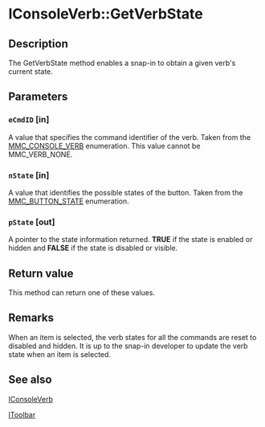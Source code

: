 # IConsoleVerb::GetVerbState

## Description

The
GetVerbState method enables a snap-in to obtain a given verb's current state.

## Parameters

### `eCmdID` [in]

A value that specifies the command identifier of the verb. Taken from the
[MMC_CONSOLE_VERB](https://learn.microsoft.com/windows/desktop/api/mmc/ne-mmc-mmc_console_verb) enumeration. This value cannot be MMC_VERB_NONE.

### `nState` [in]

A value that identifies the possible states of the button. Taken from the
[MMC_BUTTON_STATE](https://learn.microsoft.com/windows/desktop/api/mmc/ne-mmc-mmc_button_state) enumeration.

### `pState` [out]

A pointer to the state information returned. **TRUE** if the state is enabled or hidden and **FALSE** if the state is disabled or visible.

## Return value

This method can return one of these values.

## Remarks

When an item is selected, the verb states for all the commands are reset to disabled and hidden. It is up to the snap-in developer to update the verb state when an item is selected.

## See also

[IConsoleVerb](https://learn.microsoft.com/windows/desktop/api/mmc/nn-mmc-iconsoleverb)

[IToolbar](https://learn.microsoft.com/windows/desktop/api/mmc/nn-mmc-itoolbar)